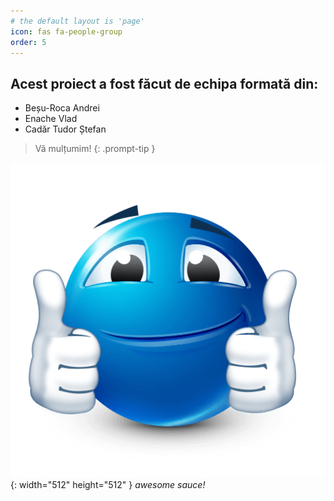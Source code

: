 ```yaml
---
# the default layout is 'page'
icon: fas fa-people-group
order: 5
---
```


## Acest proiect a fost făcut de echipa formată din:
- Beșu-Roca Andrei 
- Enache Vlad
- Cadăr Tudor Ștefan
  
> Vă mulțumim!
{: .prompt-tip }

![Desktop View](/assets/img/thumbsup.png){: width="512" height="512" }
_awesome sauce!_
